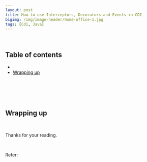 ```yaml
---
layout: post
title: How to use Interceptors, Decorators and Events in CDI
bigimg: /img/image-header/home-office-1.jpg
tags: [Cdi, Java]
---
```




<br>

## Table of contents
- []()
- [Wrapping up](#wrapping-up)



<br>

## 




<br>

## Wrapping up




<br>

Thanks for your reading.

<br>

Refer:

